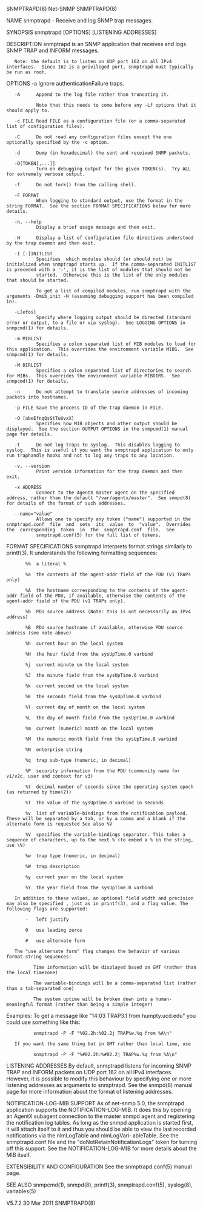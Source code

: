 SNMPTRAPD(8)                                                                                       Net-SNMP                                                                                      SNMPTRAPD(8)



NAME
       snmptrapd - Receive and log SNMP trap messages.

SYNOPSIS
       snmptrapd [OPTIONS] [LISTENING ADDRESSES]

DESCRIPTION
       snmptrapd is an SNMP application that receives and logs SNMP TRAP and INFORM messages.

       Note: the default is to listen on UDP port 162 on all IPv4 interfaces.  Since 162 is a privileged port, snmptrapd must typically be run as root.

OPTIONS
       -a      Ignore authenticationFailure traps.

       -A      Append to the log file rather than truncating it.

               Note that this needs to come before any -Lf options that it should apply to.

       -c FILE Read FILE as a configuration file (or a comma-separated list of configuration files).

       -C      Do not read any configuration files except the one optionally specified by the -c option.

       -d      Dump (in hexadecimal) the sent and received SNMP packets.

       -D[TOKEN[,...]]
               Turn on debugging output for the given TOKEN(s).  Try ALL for extremely verbose output.

       -f      Do not fork() from the calling shell.

       -F FORMAT
               When logging to standard output, use the format in the string FORMAT.  See the section FORMAT SPECIFICATIONS below for more details.

       -h, --help
               Display a brief usage message and then exit.

       -H      Display a list of configuration file directives understood by the trap daemon and then exit.

       -I [-]INITLIST
               Specifies  which modules should (or should not) be initialized when snmptrapd starts up.  If the comma-separated INITLIST is preceded with a '-', it is the list of modules that should not be
               started.  Otherwise this is the list of the only modules that should be started.

               To get a list of compiled modules, run snmptrapd with the arguments -Dmib_init -H (assuming debugging support has been compiled in).

       -L[efos]
               Specify where logging output should be directed (standard error or output, to a file or via syslog).  See LOGGING OPTIONS in snmpcmd(1) for details.

       -m MIBLIST
               Specifies a colon separated list of MIB modules to load for this application.  This overrides the environment variable MIBS.  See snmpcmd(1) for details.

       -M DIRLIST
               Specifies a colon separated list of directories to search for MIBs.  This overrides the environment variable MIBDIRS.  See snmpcmd(1) for details.

       -n      Do not attempt to translate source addresses of incoming packets into hostnames.

       -p FILE Save the process ID of the trap daemon in FILE.

       -O [abeEfnqQsStTuUvxX]
               Specifies how MIB objects and other output should be displayed.  See the section OUTPUT OPTIONS in the snmpcmd(1) manual page for details.

       -t      Do not log traps to syslog.  This disables logging to syslog.  This is useful if you want the snmptrapd application to only run traphandle hooks and not to log any traps to any location.

       -v, --version
               Print version information for the trap daemon and then exit.

       -x ADDRESS
               Connect to the AgentX master agent on the specified address, rather than the default "/var/agentx/master".  See snmpd(8) for details of the format of such addresses.

       --name="value"
               Allows one to specify any token ("name") supported in the snmptrapd.conf  file  and  sets  its  value  to  "value".  Overrides  the  corresponding  token  in  the  snmptrapd.conf  file.  See
               snmptrapd.conf(5) for the full list of tokens.

FORMAT SPECIFICATIONS
       snmptrapd interprets format strings similarly to printf(3).  It understands the following formatting sequences:

           %%  a literal %

           %a  the contents of the agent-addr field of the PDU (v1 TRAPs only)

           %A  the hostname corresponding to the contents of the agent-addr field of the PDU, if available, otherwise the contents of the agent-addr field of the PDU (v1 TRAPs only).

           %b  PDU source address (Note: this is not necessarily an IPv4 address)

           %B  PDU source hostname if available, otherwise PDU source address (see note above)

           %h  current hour on the local system

           %H  the hour field from the sysUpTime.0 varbind

           %j  current minute on the local system

           %J  the minute field from the sysUpTime.0 varbind

           %k  current second on the local system

           %K  the seconds field from the sysUpTime.0 varbind

           %l  current day of month on the local system

           %L  the day of month field from the sysUpTime.0 varbind

           %m  current (numeric) month on the local system

           %M  the numeric month field from the sysUpTime.0 varbind

           %N  enterprise string

           %q  trap sub-type (numeric, in decimal)

           %P  security information from the PDU (community name for v1/v2c, user and context for v3)

           %t  decimal number of seconds since the operating system epoch (as returned by time(2))

           %T  the value of the sysUpTime.0 varbind in seconds

           %v  list of variable-bindings from the notification payload.  These will be separated by a tab, or by a comma and a blank if the alternate form is requested See also %V

           %V  specifies the variable-bindings separator. This takes a sequence of characters, up to the next % (to embed a % in the string, use \%)

           %w  trap type (numeric, in decimal)

           %W  trap description

           %y  current year on the local system

           %Y  the year field from the sysUpTime.0 varbind

       In addition to these values, an optional field width and precision may also be specified , just as in printf(3), and a flag value. The following flags are supported:

           -   left justify

           0   use leading zeros

           #   use alternate form

       The "use alternate form" flag changes the behavior of various format string sequences:

              Time information will be displayed based on GMT (rather than the local timezone)

              The variable-bindings will be a comma-separated list (rather than a tab-separated one)

              The system uptime will be broken down into a human-meaningful format (rather than being a simple integer)

   Examples:
       To get a message like "14:03 TRAP3.1 from humpty.ucd.edu" you could use something like this:

              snmptrapd -P -F "%02.2h:%02.2j TRAP%w.%q from %A\n"

       If you want the same thing but in GMT rather than local time, use

              snmptrapd -P -F "%#02.2h:%#02.2j TRAP%w.%q from %A\n"

LISTENING ADDRESSES
       By  default, snmptrapd listens for incoming SNMP TRAP and INFORM packets on UDP port 162 on all IPv4 interfaces.  However, it is possible to modify this behaviour by specifying one or more listening
       addresses as arguments to snmptrapd.  See the snmpd(8) manual page for more information about the format of listening addresses.

NOTIFICATION-LOG-MIB SUPPORT
       As of net-snmp 5.0, the snmptrapd application supports the NOTIFICATION-LOG-MIB.  It does this by opening an AgentX subagent connection to the master snmpd agent and registering the notification log
       tables.   As  long  as  the  snmpd  application  is started first, it will attach itself to it and thus you should be able to view the last recorded notifications via the nlmLogTable and nlmLogVari‐
       ableTable.  See the snmptrapd.conf file and the "doNotRetainNotificationLogs" token for turning off this support.  See the NOTIFICATION-LOG-MIB for more details about the MIB itself.

EXTENSIBILITY AND CONFIGURATION
       See the snmptrapd.conf(5) manual page.

SEE ALSO
       snmpcmd(1), snmpd(8), printf(3), snmptrapd.conf(5), syslog(8), variables(5)



V5.7.2                                                                                           30 Mar 2011                                                                                     SNMPTRAPD(8)
